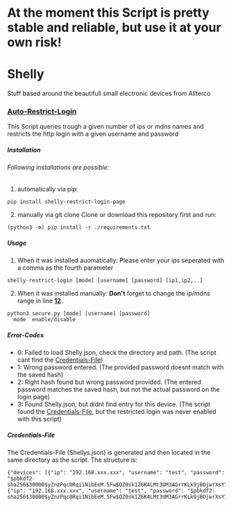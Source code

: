 # At the moment this Script is pretty stable and reliable, but use it at your own risk!

# Shelly
Stuff based around the beautifull small electronic devices from Allterco

### [Auto-Restrict-Login](Scripts/secure.py)
This Script queries trough a given number of ips or mdns names and restricts the http login with a given username and password

##### Installation
###### Following installations are possible:
1. automatically via pip:
```
pip install shelly-restrict-login-page
```
2. manually via git clone
Clone or download this repository first and run:
```
(python3 -m) pip install -r ./requirements.txt
```

##### Usage
1. When it was installed auomatically:
Please enter your ips seperated with a comma as the fourth parameter
```
shelly-restrict-login [mode] [username] [password] [ip1,ip2,..]
```

2. When it was installed manually:
**Don't** forget to change the ip/mdns range in line **[12](https://github.com/Floplosion05/Shelly/blob/1bb07f124326b38dcee3988aaf8065b9076dca41/Scripts/secure.py#L12)**
```
python3 secure.py [mode] [username] [password]
  mode  enable/disable
```

##### Error-Codes
  - 0: Failed to load Shelly.json, check the directory and path. (The script cant find the [Credentials-File](https://github.com/Floplosion05/Shelly/blob/main/README.md#credentials-file))
  - 1: Wrong password entered. (The provided password doesnt match with the saved hash)
  - 2: Right hash found but wrong password provided. (The entered password matches the saved hash, but not the actual password on the login page)
  - 3: Found Shelly.json, but didnt find entry for this device. (The script found the [Credentials-File](https://github.com/Floplosion05/Shelly/blob/main/README.md#credentials-file), but the restricted login was never enabled with this script)

##### Credentials-File
The Credentials-File (Shellys.json) is generated and then located in the same directory as the script.
The structure is:
```
{"devices": [{"ip": "192.168.xxx.xxx", "username": "test", "password": "$pbkdf2-sha256$30000$yZnzPqc0Rqi1NibEeM.5Fw$QZ0sk1Z6K4LMt3UM3AGrrKLk9jBOjwrXsY1psfAPY4Q"}, {"ip": "192.168.xxx.xxx", "username": "test", "password": "$pbkdf2-sha256$30000$yZnzPqc0Rqi1NibEeM.5Fw$QZ0sk1Z6K4LMt3UM3AGrrKLk9jBOjwrXsY1psfAPY4Q"}]}
```
